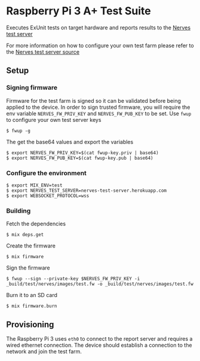 # Raspberry Pi 3 A+ Test Suite

Executes ExUnit tests on target hardware and reports results to the
[Nerves test server](https://nerves-test-server.herokuapp.com/nerves-project/nerves_system_rpi3a)

For more information on how to configure your own test farm please refer to the
[Nerves test server source](https://github.com/mobileoverlord/nerves_test_server)

## Setup

### Signing firmware

Firmware for the test farm is signed so it can be validated before being applied
to the device. In order to sign trusted firmware, you will require the env variable
`NERVES_FW_PRIV_KEY` and `NERVES_FW_PUB_KEY` to be set. Use `fwup` to configure
your own test server keys

```
$ fwup -g
```

The get the base64 values and export the variables
```
$ export NERVES_FW_PRIV_KEY=$(cat fwup-key.priv | base64)
$ export NERVES_FW_PUB_KEY=$(cat fwup-key.pub | base64)
```

### Configure the environment

```
$ export MIX_ENV=test
$ export NERVES_TEST_SERVER=nerves-test-server.herokuapp.com
$ export WEBSOCKET_PROTOCOL=wss
```

### Building

Fetch the dependencies

```
$ mix deps.get
```

Create the firmware

```
$ mix firmware
```

Sign the firmware

```
$ fwup --sign --private-key $NERVES_FW_PRIV_KEY -i _build/test/nerves/images/test.fw -o _build/test/nerves/images/test.fw
```

Burn it to an SD card

```
$ mix firmware.burn
```

## Provisioning

The Raspberry Pi 3 uses `eth0` to connect to the report server and requires a
wired ethernet connection. The device should establish a connection to the network and join the test farm.
